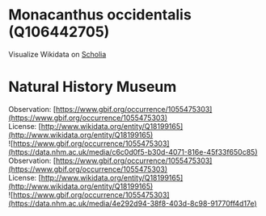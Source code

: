 
Monacanthus occidentalis (Q106442705)
=====================================
  
Visualize Wikidata on [Scholia](https://scholia.toolforge.org/taxon/Q106442705)
# Natural History Museum
  
Observation: [https://www.gbif.org/occurrence/1055475303](https://www.gbif.org/occurrence/1055475303)  
License: [http://www.wikidata.org/entity/Q18199165](http://www.wikidata.org/entity/Q18199165)  
![https://www.gbif.org/occurrence/1055475303](https://data.nhm.ac.uk/media/c6c0d0f5-b30d-4071-816e-45f33f650c85)  
Observation: [https://www.gbif.org/occurrence/1055475303](https://www.gbif.org/occurrence/1055475303)  
License: [http://www.wikidata.org/entity/Q18199165](http://www.wikidata.org/entity/Q18199165)  
![https://www.gbif.org/occurrence/1055475303](https://data.nhm.ac.uk/media/4e292d94-38f8-403d-8c98-91770ff4d17e)